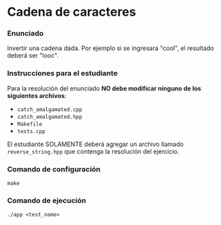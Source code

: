 # Cadena de caracteres

### Enunciado
Invertir una cadena dada. Por ejemplo si se ingresara "cool", el resultado deberá ser "looc".


### Instrucciones para el estudiante
Para la resolución del enunciado **NO debe modificar ninguno de los siguientes archivos**:
* `catch_amalgamated.cpp`
* `catch_amalgamated.hpp`
* `Makefile`
* `tests.cpp`

El estudiante SOLAMENTE deberá agregar un archivo llamado `reverse_string.hpp` que contenga la resolución del ejercicio.

### Comando de configuración
`make`

### Comando de ejecución
`./app <test_name>`
